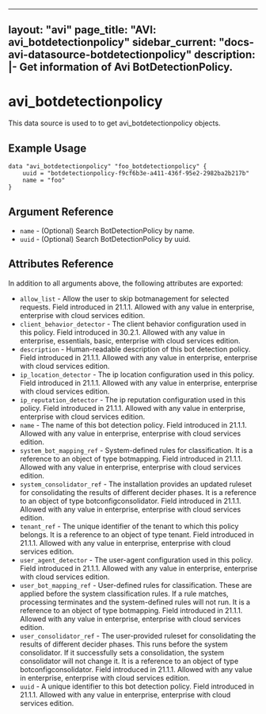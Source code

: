 <!--
    Copyright 2021 VMware, Inc.
    SPDX-License-Identifier: Mozilla Public License 2.0
-->
---
layout: "avi"
page_title: "AVI: avi_botdetectionpolicy"
sidebar_current: "docs-avi-datasource-botdetectionpolicy"
description: |-
  Get information of Avi BotDetectionPolicy.
---

# avi_botdetectionpolicy

This data source is used to to get avi_botdetectionpolicy objects.

## Example Usage

```hcl
data "avi_botdetectionpolicy" "foo_botdetectionpolicy" {
    uuid = "botdetectionpolicy-f9cf6b3e-a411-436f-95e2-2982ba2b217b"
    name = "foo"
}
```

## Argument Reference

* `name` - (Optional) Search BotDetectionPolicy by name.
* `uuid` - (Optional) Search BotDetectionPolicy by uuid.

## Attributes Reference

In addition to all arguments above, the following attributes are exported:

* `allow_list` - Allow the user to skip botmanagement for selected requests. Field introduced in 21.1.1. Allowed with any value in enterprise, enterprise with cloud services edition.
* `client_behavior_detector` - The client behavior configuration used in this policy. Field introduced in 30.2.1. Allowed with any value in enterprise, essentials, basic, enterprise with cloud services edition.
* `description` - Human-readable description of this bot detection policy. Field introduced in 21.1.1. Allowed with any value in enterprise, enterprise with cloud services edition.
* `ip_location_detector` - The ip location configuration used in this policy. Field introduced in 21.1.1. Allowed with any value in enterprise, enterprise with cloud services edition.
* `ip_reputation_detector` - The ip reputation configuration used in this policy. Field introduced in 21.1.1. Allowed with any value in enterprise, enterprise with cloud services edition.
* `name` - The name of this bot detection policy. Field introduced in 21.1.1. Allowed with any value in enterprise, enterprise with cloud services edition.
* `system_bot_mapping_ref` - System-defined rules for classification. It is a reference to an object of type botmapping. Field introduced in 21.1.1. Allowed with any value in enterprise, enterprise with cloud services edition.
* `system_consolidator_ref` - The installation provides an updated ruleset for consolidating the results of different decider phases. It is a reference to an object of type botconfigconsolidator. Field introduced in 21.1.1. Allowed with any value in enterprise, enterprise with cloud services edition.
* `tenant_ref` - The unique identifier of the tenant to which this policy belongs. It is a reference to an object of type tenant. Field introduced in 21.1.1. Allowed with any value in enterprise, enterprise with cloud services edition.
* `user_agent_detector` - The user-agent configuration used in this policy. Field introduced in 21.1.1. Allowed with any value in enterprise, enterprise with cloud services edition.
* `user_bot_mapping_ref` - User-defined rules for classification. These are applied before the system classification rules. If a rule matches, processing terminates and the system-defined rules will not run. It is a reference to an object of type botmapping. Field introduced in 21.1.1. Allowed with any value in enterprise, enterprise with cloud services edition.
* `user_consolidator_ref` - The user-provided ruleset for consolidating the results of different decider phases. This runs before the system consolidator. If it successfully sets a consolidation, the system consolidator will not change it. It is a reference to an object of type botconfigconsolidator. Field introduced in 21.1.1. Allowed with any value in enterprise, enterprise with cloud services edition.
* `uuid` - A unique identifier to this bot detection policy. Field introduced in 21.1.1. Allowed with any value in enterprise, enterprise with cloud services edition.

